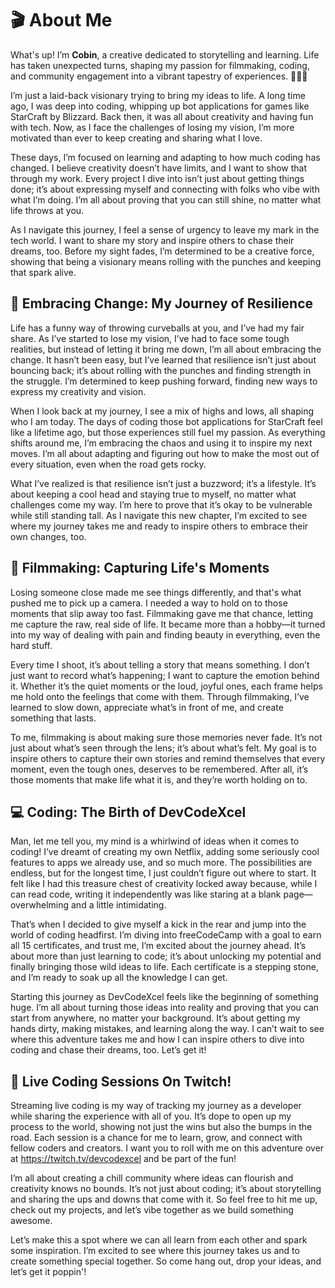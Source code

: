 # 🎬 About Me

What's up! I’m **Cobin**, a creative dedicated to storytelling and learning. Life has taken unexpected turns, shaping my passion for filmmaking, coding, and community engagement into a vibrant tapestry of experiences. 💪🏾🌞

I’m just a laid-back visionary trying to bring my ideas to life. A long time ago, I was deep into coding, whipping up bot applications for games like StarCraft by Blizzard. Back then, it was all about creativity and having fun with tech. Now, as I face the challenges of losing my vision, I’m more motivated than ever to keep creating and sharing what I love.

These days, I’m focused on learning and adapting to how much coding has changed. I believe creativity doesn’t have limits, and I want to show that through my work. Every project I dive into isn’t just about getting things done; it’s about expressing myself and connecting with folks who vibe with what I’m doing. I’m all about proving that you can still shine, no matter what life throws at you.

As I navigate this journey, I feel a sense of urgency to leave my mark in the tech world. I want to share my story and inspire others to chase their dreams, too. Before my sight fades, I’m determined to be a creative force, showing that being a visionary means rolling with the punches and keeping that spark alive. 

## 🌟 Embracing Change: My Journey of Resilience

Life has a funny way of throwing curveballs at you, and I’ve had my fair share. As I’ve started to lose my vision, I’ve had to face some tough realities, but instead of letting it bring me down, I’m all about embracing the change. It hasn’t been easy, but I’ve learned that resilience isn’t just about bouncing back; it’s about rolling with the punches and finding strength in the struggle. I’m determined to keep pushing forward, finding new ways to express my creativity and vision.

When I look back at my journey, I see a mix of highs and lows, all shaping who I am today. The days of coding those bot applications for StarCraft feel like a lifetime ago, but those experiences still fuel my passion. As everything shifts around me, I’m embracing the chaos and using it to inspire my next moves. I’m all about adapting and figuring out how to make the most out of every situation, even when the road gets rocky.

What I’ve realized is that resilience isn’t just a buzzword; it’s a lifestyle. It’s about keeping a cool head and staying true to myself, no matter what challenges come my way. I’m here to prove that it’s okay to be vulnerable while still standing tall. As I navigate this new chapter, I’m excited to see where my journey takes me and ready to inspire others to embrace their own changes, too. 

## 🎥 Filmmaking: Capturing Life's Moments

Losing someone close made me see things differently, and that's what pushed me to pick up a camera. I needed a way to hold on to those moments that slip away too fast. Filmmaking gave me that chance, letting me capture the raw, real side of life. It became more than a hobby—it turned into my way of dealing with pain and finding beauty in everything, even the hard stuff.

Every time I shoot, it’s about telling a story that means something. I don’t just want to record what’s happening; I want to capture the emotion behind it. Whether it’s the quiet moments or the loud, joyful ones, each frame helps me hold onto the feelings that come with them. Through filmmaking, I’ve learned to slow down, appreciate what’s in front of me, and create something that lasts.

To me, filmmaking is about making sure those memories never fade. It’s not just about what’s seen through the lens; it’s about what’s felt. My goal is to inspire others to capture their own stories and remind themselves that every moment, even the tough ones, deserves to be remembered. After all, it’s those moments that make life what it is, and they’re worth holding on to.

## 💻 Coding: The Birth of DevCodeXcel

Man, let me tell you, my mind is a whirlwind of ideas when it comes to coding! I’ve dreamt of creating my own Netflix, adding some seriously cool features to apps we already use, and so much more. The possibilities are endless, but for the longest time, I just couldn’t figure out where to start. It felt like I had this treasure chest of creativity locked away because, while I can read code, writing it independently was like staring at a blank page—overwhelming and a little intimidating.

That’s when I decided to give myself a kick in the rear and jump into the world of coding headfirst. I’m diving into freeCodeCamp with a goal to earn all 15 certificates, and trust me, I’m excited about the journey ahead. It’s about more than just learning to code; it’s about unlocking my potential and finally bringing those wild ideas to life. Each certificate is a stepping stone, and I’m ready to soak up all the knowledge I can get.

Starting this journey as DevCodeXcel feels like the beginning of something huge. I’m all about turning those ideas into reality and proving that you can start from anywhere, no matter your background. It’s about getting my hands dirty, making mistakes, and learning along the way. I can’t wait to see where this adventure takes me and how I can inspire others to dive into coding and chase their dreams, too. Let’s get it!
## 🔴 Live Coding Sessions On Twitch!

Streaming live coding is my way of tracking my journey as a developer while sharing the experience with all of you. It’s dope to open up my process to the world, showing not just the wins but also the bumps in the road. Each session is a chance for me to learn, grow, and connect with fellow coders and creators. I want you to roll with me on this adventure over at https://twitch.tv/devcodexcel and be part of the fun!

I’m all about creating a chill community where ideas can flourish and creativity knows no bounds. It’s not just about coding; it’s about storytelling and sharing the ups and downs that come with it. So feel free to hit me up, check out my projects, and let’s vibe together as we build something awesome.

Let’s make this a spot where we can all learn from each other and spark some inspiration. I’m excited to see where this journey takes us and to create something special together. So come hang out, drop your ideas, and let’s get it poppin'!
